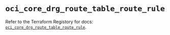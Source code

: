 # `oci_core_drg_route_table_route_rule`

Refer to the Terraform Registory for docs: [`oci_core_drg_route_table_route_rule`](https://registry.terraform.io/providers/oracle/oci/6.18.0/docs/resources/core_drg_route_table_route_rule).
